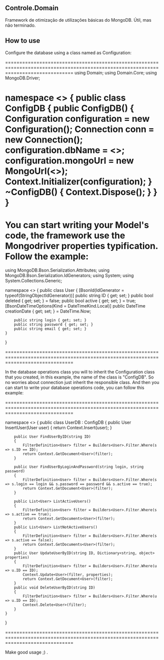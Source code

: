 ## Controle.Domain
Framework de otimização de utilizações básicas do MongoDB. Útil, mas não terminado.


## How to use


Configure the database using a class named as Configuration:

====================================================================================================================================
using Domain;
using Domain.Core;
using MongoDB.Driver;

namespace <<YourConfigurationNamespace>>
{
    public class ConfigDB
    {
        public ConfigDB()
        {
            Configuration configuration = new Configuration();
            Connection conn = new Connection();
            configuration.dbName = <<DatabaseName>>;
            configuration.mongoUrl = new MongoUrl(<<YourUrlConfiguration>>);
            Context.Initializer(configuration);
        }
        ~ConfigDB()
        {
            Context.Dispose();
        }
    }
}
====================================================================================================================================


You can start writing your Model's code, the framework use the Mongodriver properties typification. Follow the example:
====================================================================================================================================

using MongoDB.Bson.Serialization.Attributes;
using MongoDB.Bson.Serialization.IdGenerators;
using System;
using System.Collections.Generic;

namespace <<YourModelsNamespace>>
{
    public class User
    {
        [BsonId(IdGenerator = typeof(StringObjectIdGenerator))]
        public string ID { get; set; }
        public bool deleted { get; set; } = false;
        public bool active { get; set; } = true;
        [BsonDateTimeOptions(Kind = DateTimeKind.Local)]
        public DateTime creationDate { get; set; } = DateTime.Now;
        
        public string login { get; set; }
        public string password { get; set; }
        public string email { get; set; }
    }
}

====================================================================================================================================

In the database operations class you will to inherit the Configuration class that you created, in this example, the name of the class
is "ConfigDB". So no worries about connection just inherit the responsible class.
And then you can start to write your database operations code, you can follow this example:

====================================================================================================================================

namespace <<YourDBOperationsNamespace>>
{
    public class UserDB : ConfigDB
    {
        public User InsertUser(User user)
        {
            return Context.Insert<User>(user);
        }

        public User FindUserByID(string ID)
        {
            FilterDefinition<User> filter = Builders<User>.Filter.Where(s => s.ID == ID);
            return Context.GetDocument<User>(filter);
        }

        public User FindUserByLoginAndPassword(string login, string password)
        {
            FilterDefinition<User> filter = Builders<User>.Filter.Where(s => s.login == login && s.password == password && s.active == true);
            return Context.GetDocument<User>(filter);
        }

        public List<User> ListActiveUsers()
        {
            FilterDefinition<User> filter = Builders<User>.Filter.Where(s => s.active == true);
            return Context.GetDocuments<User>(filter);
        }
        public List<User> ListNotActiveUsers()
        {
            FilterDefinition<User> filter = Builders<User>.Filter.Where(s => s.active == false);
            return Context.GetDocuments<User>(filter);
        }
        public User UpdateUserByID(string ID, Dictionary<string, object> properties)
        {
            FilterDefinition<User> filter = Builders<User>.Filter.Where(u => u.ID == ID);
            Context.Update<User>(filter, properties);
            return Context.GetDocument<User>(filter);
        }
        public void DeleteUserByID(string ID)
        {
            FilterDefinition<User> filter = Builders<User>.Filter.Where(u => u.ID == ID);
            Context.Delete<User>(filter);
        }
    }
}

====================================================================================================================================


Make good usage ;) .

